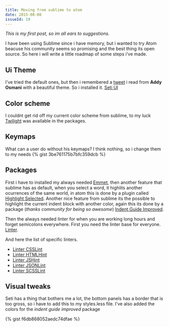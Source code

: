 ```yaml
---
title: Moving from sublime to atom
date: 2015-08-08
issueId: 19
---
```


*This is my first post, so im all ears to suggestions.*

I have been using Sublime since i have memory, but i wanted to try Atom beacuse his community seems so promising and the best thing its open source. So here i will write a little roadmap of some steps i've made.

## Ui Theme
I've tried the default ones, but then i remembered a [tweet](https://twitter.com/addyosmani/status/527844932812152832) i read from **Addy Osmani** with a beautiful theme. So i installed it. [Seti UI](https://atom.io/themes/seti-ui)

## Color scheme
I couldnt get rid off my current color scheme from sublime, to my luck [Twilight](https://atom.io/themes/twilight) was available in the packages.

## Keymaps
What can a user do without his keymaps? I think nothing, so i change them to my needs
{% gist 3be761175b7bfc359dcb %}

## Packages
First i have to installed my always needed [Emmet](https://atom.io/packages/emmet), then another feature that sublime has as default, when you select a word, it highlits another ocurrences of the same world, in atom this is done by a plugin called [Highlight Selected](https://atom.io/packages/highlight-selected). Another nice feature from sublime its the possible to highlight the current indent block with another color, again this its done by a package (*thanks community for being so awesome*) [Indent Guide Improved](https://atom.io/packages/indent-guide-improved).

Then the always needed linter for when you are working long hours and forget semicolons everywhere. First you need the linter base for everyone. [Linter](https://atom.io/packages/linter).

And here the list of specific linters.

* [Linter CSSLint](https://atom.io/packages/linter-csslint)
* [Linter HTMLHint](https://atom.io/packages/linter-htmlhint)
* [Linter JSHint](https://atom.io/packages/linter-jshint)
* [Linter JSONLint](https://atom.io/packages/linter-jsonlint)
* [Linter SCSSLint](https://atom.io/packages/linter-scss-lint)

## Visual tweaks
Seti has a thing that bothers me a lot, the bottom panels has a border that is too gross, so i have to add this to my styles.less file. I've also added the colors for the *indent guide improved* package

{% gist f6db868052aedc74dfae %}
